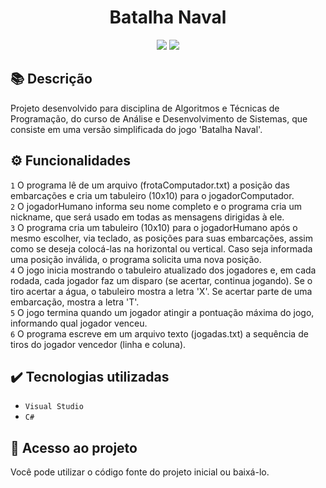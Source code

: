 <h1 align="center">Batalha Naval</h1>
<p align="center">
  <img src="https://img.shields.io/badge/STATUS-CONCLUIDO-green?style=plastic">
  <img src="https://img.shields.io/github/stars/deboradrf?style=social">
</p>

## 📚 Descrição
Projeto desenvolvido para disciplina de Algoritmos e Técnicas de Programação, do curso de Análise e Desenvolvimento de Sistemas, que consiste em uma versão simplificada do jogo 'Batalha Naval'.

## ⚙️ Funcionalidades
``1`` O programa lê de um arquivo (frotaComputador.txt) a posição das embarcações e cria um tabuleiro (10x10) para o jogadorComputador. <br>
``2`` O jogadorHumano informa seu nome completo e o programa cria um nickname, que será usado em todas as mensagens dirigidas à ele. <br>
``3`` O programa cria um tabuleiro (10x10) para o jogadorHumano após o mesmo escolher, via teclado, as posições para suas embarcações, assim como se deseja colocá-las na horizontal ou vertical. Caso seja informada uma posição inválida, o programa solicita uma nova posição. <br>
``4`` O jogo inicia mostrando o tabuleiro atualizado dos jogadores e, em cada rodada, cada jogador faz um disparo (se acertar, continua jogando). Se o tiro acertar a água, o tabuleiro mostra a letra 'X'. Se acertar parte de uma embarcação, mostra a letra 'T'. <br>
``5`` O jogo termina quando um jogador atingir a pontuação máxima do jogo, informando qual jogador venceu. <br>
``6`` O programa escreve em um arquivo texto (jogadas.txt) a sequência de tiros do jogador vencedor (linha e coluna).

## ✔️ Tecnologias utilizadas
- ``Visual Studio``
- ``C#``

## 📁 Acesso ao projeto
Você pode utilizar o código fonte do projeto inicial ou baixá-lo.
